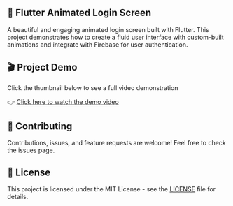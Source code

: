 ## 🚀 Flutter Animated Login Screen
A beautiful and engaging animated login screen built with Flutter. This project demonstrates how to create a fluid user interface with custom-built animations and integrate with Firebase for user authentication.

## 🎬 Project Demo
Click the thumbnail below to see a full video demonstration 

👉 [Click here to watch the demo video](https://github.com/Yashwanss/LoginPage_/issues/1)

## 🤝 Contributing
Contributions, issues, and feature requests are welcome!
Feel free to check the issues page.

## 📄 License

This project is licensed under the MIT License - see the [LICENSE](LICENSE) file for details.

